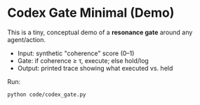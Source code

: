 # Codex Gate Minimal (Demo)

This is a tiny, conceptual demo of a **resonance gate** around any agent/action.

- Input: synthetic "coherence" score (0–1)
- Gate: if coherence ≥ τ, execute; else hold/log
- Output: printed trace showing what executed vs. held

Run:
```bash
python code/codex_gate.py
